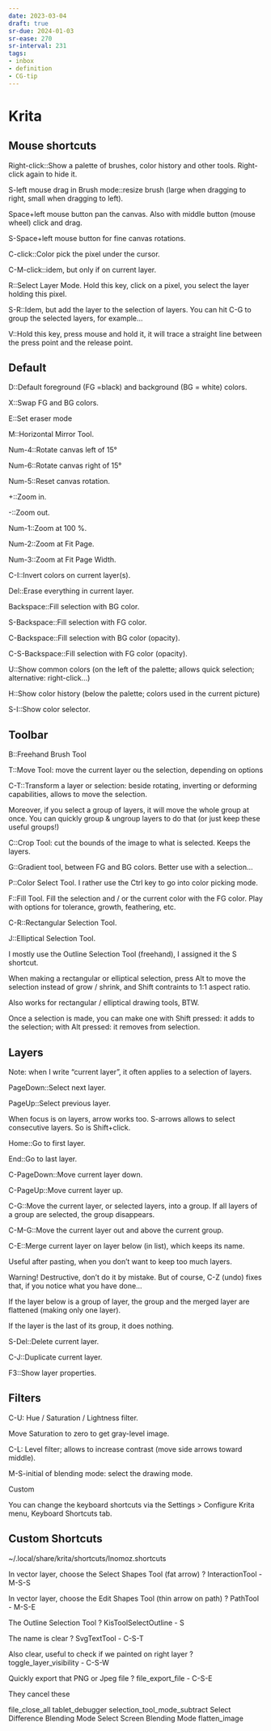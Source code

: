 ```yaml
---
date: 2023-03-04
draft: true
sr-due: 2024-01-03
sr-ease: 270
sr-interval: 231
tags:
- inbox
- definition
- CG-tip
---
```


# Krita

## Mouse shortcuts

Right-click::Show a palette of brushes, color history and other tools.
Right-click again to hide it.

S-left mouse drag in Brush mode::resize brush (large when dragging to right,
small when dragging to left).

Space+left mouse button pan the canvas. Also with middle button (mouse wheel)
click and drag.

S-Space+left mouse button for fine canvas rotations.

C-click::Color pick the pixel under the cursor.

C-M-click::idem, but only if on current layer.

R::Select Layer Mode. Hold this key, click on a pixel, you select the layer
holding this pixel.

S-R::Idem, but add the layer to the selection of layers. You can hit C-G to
group the selected layers, for example…

V::Hold this key, press mouse and hold it, it will trace a straight line between
the press point and the release point.

## Default

D::Default foreground (FG =black) and background (BG = white) colors.

X::Swap FG and BG colors.

E::Set eraser mode

M::Horizontal Mirror Tool.

Num-4::Rotate canvas left of 15°

Num-6::Rotate canvas right of 15°

Num-5::Reset canvas rotation.

+::Zoom in.


-::Zoom out.

Num-1::Zoom at 100 %.

Num-2::Zoom at Fit Page.

Num-3::Zoom at Fit Page Width.

C-I::Invert colors on current layer(s).

Del::Erase everything in current layer.

Backspace::Fill selection with BG color.

S-Backspace::Fill selection with FG color.

C-Backspace::Fill selection with BG color (opacity).

C-S-Backspace::Fill selection with FG color (opacity).

U::Show common colors (on the left of the palette; allows quick selection;
alternative: right-click…)

H::Show color history (below the palette; colors used in the current picture)

S-I::Show color selector.

## Toolbar

B::Freehand Brush Tool

T::Move Tool: move the current layer ou the selection, depending on options

C-T::Transform a layer or selection: beside rotating, inverting or deforming
capabilities, allows to move the selection.

Moreover, if you select a group of layers, it will move the whole group at once.
You can quickly group & ungroup layers to do that (or just keep these useful
groups!)

C::Crop Tool: cut the bounds of the image to what is selected. Keeps the layers.

G::Gradient tool, between FG and BG colors. Better use with a selection…

P::Color Select Tool. I rather use the Ctrl key to go into color picking mode.

F::Fill Tool. Fill the selection and / or the current color with the FG color.
Play with options for tolerance, growth, feathering, etc.

C-R::Rectangular Selection Tool.

J::Elliptical Selection Tool.

I mostly use the Outline Selection Tool (freehand), I assigned it the S
shortcut.

When making a rectangular or elliptical selection, press Alt to move the
selection instead of grow / shrink, and Shift contraints to 1:1 aspect ratio.

Also works for rectangular / elliptical drawing tools, BTW.

Once a selection is made, you can make one with Shift pressed: it adds to the
selection; with Alt pressed: it removes from selection.

## Layers

Note: when I write “current layer”, it often applies to a selection of layers.

PageDown::Select next layer.

PageUp::Select previous layer.

When focus is on layers, arrow works too. S-arrows allows to select consecutive
layers. So is Shift+click.

Home::Go to first layer.

End::Go to last layer.

C-PageDown::Move current layer down.

C-PageUp::Move current layer up.

C-G::Move the current layer, or selected layers, into a group. If all layers of
a group are selected, the group disappears.

C-M-G::Move the current layer out and above the current group.

C-E::Merge current layer on layer below (in list), which keeps its name.

Useful after pasting, when you don’t want to keep too much layers.

Warning! Destructive, don’t do it by mistake. But of course, C-Z (undo) fixes
that, if you notice what you have done…

If the layer below is a group of layer, the group and the merged layer are
flattened (making only one layer).

If the layer is the last of its group, it does nothing.

S-Del::Delete current layer.

C-J::Duplicate current layer.

F3::Show layer properties.

## Filters

C-U: Hue / Saturation / Lightness filter.

Move Saturation to zero to get gray-level image.

C-L: Level filter; allows to increase contrast (move side arrows toward middle).

M-S-initial of blending mode: select the drawing mode.

Custom

You can change the keyboard shortcuts via the Settings > Configure Krita menu,
Keyboard Shortcuts tab.

## Custom Shortcuts

~/.local/share/krita/shortcuts/Inomoz.shortcuts

In vector layer, choose the Select Shapes Tool (fat arrow) ? InteractionTool -
M-S-S

In vector layer, choose the Edit Shapes Tool (thin arrow on path) ? PathTool -
M-S-E

The Outline Selection Tool ? KisToolSelectOutline - S

The name is clear ? SvgTextTool - C-S-T

Also clear, useful to check if we painted on right layer ?
toggle_layer_visibility - C-S-W

Quickly export that PNG or Jpeg file ? file_export_file - C-S-E

They cancel these

file_close_all tablet_debugger selection_tool_mode_subtract Select Difference
Blending Mode Select Screen Blending Mode flatten_image